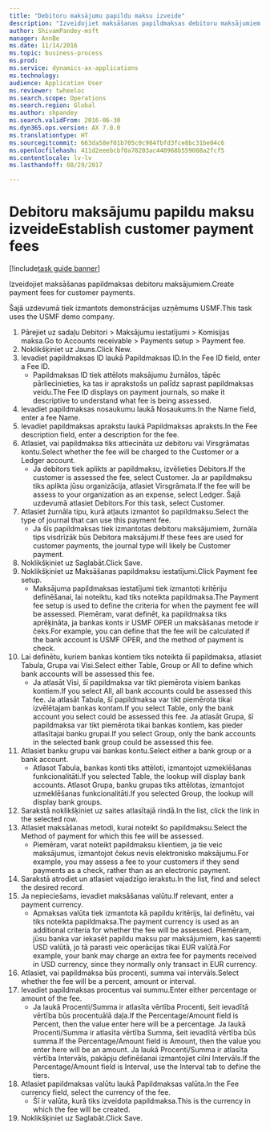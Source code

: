 ```yaml
--- 
title: "Debitoru maksājumu papildu maksu izveide"
description: "Izveidojiet maksāšanas papildmaksas debitoru maksājumiem."
author: ShivamPandey-msft
manager: AnnBe
ms.date: 11/14/2016
ms.topic: business-process
ms.prod: 
ms.service: dynamics-ax-applications
ms.technology: 
audience: Application User
ms.reviewer: twheeloc
ms.search.scope: Operations
ms.search.region: Global
ms.author: shpandey
ms.search.validFrom: 2016-06-30
ms.dyn365.ops.version: AX 7.0.0
ms.translationtype: HT
ms.sourcegitcommit: 663da58ef01b705c0c984fbfd3fce8bc31be04c6
ms.openlocfilehash: 411d2eeebcbf0a78203ac440968b559088a2fcf5
ms.contentlocale: lv-lv
ms.lasthandoff: 08/29/2017

---
```

# <a name="establish-customer-payment-fees"></a><span data-ttu-id="5dfd8-103">Debitoru maksājumu papildu maksu izveide</span><span class="sxs-lookup"><span data-stu-id="5dfd8-103">Establish customer payment fees</span></span>

[!include[task guide banner](../../includes/task-guide-banner.md)]

<span data-ttu-id="5dfd8-104">Izveidojiet maksāšanas papildmaksas debitoru maksājumiem.</span><span class="sxs-lookup"><span data-stu-id="5dfd8-104">Create payment fees for customer payments.</span></span>

<span data-ttu-id="5dfd8-105">Šajā uzdevumā tiek izmantots demonstrācijas uzņēmums USMF.</span><span class="sxs-lookup"><span data-stu-id="5dfd8-105">This task uses the USMF demo company.</span></span>

1. <span data-ttu-id="5dfd8-106">Pārejiet uz sadaļu Debitori > Maksājumu iestatījumi > Komisijas maksa.</span><span class="sxs-lookup"><span data-stu-id="5dfd8-106">Go to Accounts receivable > Payments setup > Payment fee.</span></span>
2. <span data-ttu-id="5dfd8-107">Noklikšķiniet uz Jauns.</span><span class="sxs-lookup"><span data-stu-id="5dfd8-107">Click New.</span></span>
3. <span data-ttu-id="5dfd8-108">Ievadiet papildmaksas ID laukā Papildmaksas ID.</span><span class="sxs-lookup"><span data-stu-id="5dfd8-108">In the Fee ID field, enter a Fee ID.</span></span>
    * <span data-ttu-id="5dfd8-109">Papildmaksas ID tiek attēlots maksājumu žurnālos, tāpēc pārliecinieties, ka tas ir aprakstošs un palīdz saprast papildmaksas veidu.</span><span class="sxs-lookup"><span data-stu-id="5dfd8-109">The Fee ID displays on payment journals, so make it descriptive to understand what fee is being assessed.</span></span>  
4. <span data-ttu-id="5dfd8-110">Ievadiet papildmaksas nosaukumu laukā Nosaukums.</span><span class="sxs-lookup"><span data-stu-id="5dfd8-110">In the Name field, enter a fee Name.</span></span>
5. <span data-ttu-id="5dfd8-111">Ievadiet papildmaksas aprakstu laukā Papildmaksas apraksts.</span><span class="sxs-lookup"><span data-stu-id="5dfd8-111">In the Fee description field, enter a description for the fee.</span></span>
6. <span data-ttu-id="5dfd8-112">Atlasiet, vai papildmaksa tiks attiecināta uz debitoru vai Virsgrāmatas kontu.</span><span class="sxs-lookup"><span data-stu-id="5dfd8-112">Select whether the fee will be charged to the Customer or a Ledger account.</span></span>
    * <span data-ttu-id="5dfd8-113">Ja debitors tiek aplikts ar papildmaksu, izvēlieties Debitors.</span><span class="sxs-lookup"><span data-stu-id="5dfd8-113">If the customer is assessed the fee, select Customer.</span></span> <span data-ttu-id="5dfd8-114">Ja ar papildmaksu tiks aplikta jūsu organizācija, atlasiet Virsgrāmata.</span><span class="sxs-lookup"><span data-stu-id="5dfd8-114">If the fee will be assess to your organization as an expense, select Ledger.</span></span> <span data-ttu-id="5dfd8-115">Šajā uzdevumā atlasiet Debitors.</span><span class="sxs-lookup"><span data-stu-id="5dfd8-115">For this task, select Customer.</span></span>  
7. <span data-ttu-id="5dfd8-116">Atlasiet žurnāla tipu, kurā atļauts izmantot šo papildmaksu.</span><span class="sxs-lookup"><span data-stu-id="5dfd8-116">Select the type of  journal that can use this payment fee.</span></span>
    * <span data-ttu-id="5dfd8-117">Ja šīs papildmaksas tiek izmantotas debitoru maksājumiem, žurnāla tips visdrīzāk būs Debitora maksājumi.</span><span class="sxs-lookup"><span data-stu-id="5dfd8-117">If these fees are used for customer payments, the journal type will likely be Customer payment.</span></span>  
8. <span data-ttu-id="5dfd8-118">Noklikšķiniet uz Saglabāt.</span><span class="sxs-lookup"><span data-stu-id="5dfd8-118">Click Save.</span></span>
9. <span data-ttu-id="5dfd8-119">Noklikšķiniet uz Maksāšanas papildmaksu iestatījumi.</span><span class="sxs-lookup"><span data-stu-id="5dfd8-119">Click Payment fee setup.</span></span>
    * <span data-ttu-id="5dfd8-120">Maksājuma papildmaksas iestatījumi tiek izmantoti kritēriju definēšanai, lai noteiktu, kad tiks noteikta papildmaksa.</span><span class="sxs-lookup"><span data-stu-id="5dfd8-120">The Payment fee setup is used to define the criteria for when the payment fee will be assessed.</span></span>  <span data-ttu-id="5dfd8-121">Piemēram, varat definēt, ka papildmaksa tiks aprēķināta, ja bankas konts ir USMF OPER un maksāšanas metode ir čeks.</span><span class="sxs-lookup"><span data-stu-id="5dfd8-121">For example, you can define that the fee will be calculated if the bank account is USMF OPER, and the method of payment is check.</span></span>  
10. <span data-ttu-id="5dfd8-122">Lai definētu, kuriem bankas kontiem tiks noteikta šī papildmaksa, atlasiet Tabula, Grupa vai Visi.</span><span class="sxs-lookup"><span data-stu-id="5dfd8-122">Select either Table, Group or All to define which bank accounts will be assessed this fee.</span></span>
    * <span data-ttu-id="5dfd8-123">Ja atlasāt Visi, šī papildmaksa var tikt piemērota visiem bankas kontiem.</span><span class="sxs-lookup"><span data-stu-id="5dfd8-123">If you select All, all bank accounts could be assessed this fee.</span></span>  <span data-ttu-id="5dfd8-124">Ja atlasāt Tabula, šī papildmaksa var tikt piemērota tikai izvēlētajam bankas kontam.</span><span class="sxs-lookup"><span data-stu-id="5dfd8-124">If you select Table, only the bank account you select could be assessed this fee.</span></span> <span data-ttu-id="5dfd8-125">Ja atlasāt Grupa, šī papildmaksa var tikt piemērota tikai bankas kontiem, kas pieder atlasītajai banku grupai.</span><span class="sxs-lookup"><span data-stu-id="5dfd8-125">If you select Group, only the bank accounts in the selected bank group could be assessed this fee.</span></span>  
11. <span data-ttu-id="5dfd8-126">Atlasiet banku grupu vai bankas kontu.</span><span class="sxs-lookup"><span data-stu-id="5dfd8-126">Select either a bank group or a bank account.</span></span>
    * <span data-ttu-id="5dfd8-127">Atlasot Tabula, bankas konti tiks attēloti, izmantojot uzmeklēšanas funkcionalitāti.</span><span class="sxs-lookup"><span data-stu-id="5dfd8-127">If you selected Table, the lookup will display bank accounts.</span></span> <span data-ttu-id="5dfd8-128">Atlasot Grupa, banku grupas tiks attēlotas, izmantojot uzmeklēšanas funkcionalitāti.</span><span class="sxs-lookup"><span data-stu-id="5dfd8-128">If you selected Group, the lookup will display bank groups.</span></span>  
12. <span data-ttu-id="5dfd8-129">Sarakstā noklikšķiniet uz saites atlasītajā rindā.</span><span class="sxs-lookup"><span data-stu-id="5dfd8-129">In the list, click the link in the selected row.</span></span>
13. <span data-ttu-id="5dfd8-130">Atlasiet maksāšanas metodi, kurai noteikt šo papildmaksu.</span><span class="sxs-lookup"><span data-stu-id="5dfd8-130">Select the Method of payment for which this fee will be assessed.</span></span>
    * <span data-ttu-id="5dfd8-131">Piemēram, varat noteikt papildmaksu klientiem, ja tie veic maksājumus, izmantojot čekus nevis elektronisko maksājumu.</span><span class="sxs-lookup"><span data-stu-id="5dfd8-131">For example, you may assess a fee to your customers if they send payments as a check, rather than as an electronic payment.</span></span>  
14. <span data-ttu-id="5dfd8-132">Sarakstā atrodiet un atlasiet vajadzīgo ierakstu.</span><span class="sxs-lookup"><span data-stu-id="5dfd8-132">In the list, find and select the desired record.</span></span>
15. <span data-ttu-id="5dfd8-133">Ja nepieciešams, ievadiet maksāšanas valūtu.</span><span class="sxs-lookup"><span data-stu-id="5dfd8-133">If relevant, enter a payment currency.</span></span>
    * <span data-ttu-id="5dfd8-134">Apmaksas valūta tiek izmantota kā papildu kritērijs, lai definētu, vai tiks noteikta papildmaksa.</span><span class="sxs-lookup"><span data-stu-id="5dfd8-134">The payment currency is used as an additional criteria for whether the fee will be assessed.</span></span>  <span data-ttu-id="5dfd8-135">Piemēram, jūsu banka var iekasēt papildu maksu par maksājumiem, kas saņemti USD valūtā, jo tā parasti veic operācijas tikai EUR valūtā.</span><span class="sxs-lookup"><span data-stu-id="5dfd8-135">For example, your bank may charge an extra fee for payments received in USD currency, since they normally only transact in EUR currency.</span></span>  
16. <span data-ttu-id="5dfd8-136">Atlasiet, vai papildmaksa būs procenti, summa vai intervāls.</span><span class="sxs-lookup"><span data-stu-id="5dfd8-136">Select whether the fee will be a percent, amount or interval.</span></span>
17. <span data-ttu-id="5dfd8-137">Ievadiet papildmaksas procentus vai summu.</span><span class="sxs-lookup"><span data-stu-id="5dfd8-137">Enter either percentage or amount of the fee.</span></span>
    * <span data-ttu-id="5dfd8-138">Ja laukā Procenti/Summa ir atlasīta vērtība Procenti, šeit ievadītā vērtība būs procentuālā daļa.</span><span class="sxs-lookup"><span data-stu-id="5dfd8-138">If the Percentage/Amount field is Percent, then the value enter here will be a percentage.</span></span> <span data-ttu-id="5dfd8-139">Ja laukā Procenti/Summa ir atlasīta vērtība Summa, šeit ievadītā vērtība būs summa.</span><span class="sxs-lookup"><span data-stu-id="5dfd8-139">If the Percentage/Amount field is Amount, then the value you enter here will be an amount.</span></span> <span data-ttu-id="5dfd8-140">Ja laukā Procenti/Summa ir atlasīta vērtība Intervāls, pakāpju definēšanai izmantojiet cilni Intervāls.</span><span class="sxs-lookup"><span data-stu-id="5dfd8-140">If the Percentage/Amount field is Interval, use the Interval tab to define the tiers.</span></span>  
18. <span data-ttu-id="5dfd8-141">Atlasiet papildmaksas valūtu laukā Papildmaksas valūta.</span><span class="sxs-lookup"><span data-stu-id="5dfd8-141">In the Fee currency field, select the currency of the fee.</span></span>
    * <span data-ttu-id="5dfd8-142">Šī ir valūta, kurā tiks izveidota papildmaksa.</span><span class="sxs-lookup"><span data-stu-id="5dfd8-142">This is the currency in which the fee will be created.</span></span>  
19. <span data-ttu-id="5dfd8-143">Noklikšķiniet uz Saglabāt.</span><span class="sxs-lookup"><span data-stu-id="5dfd8-143">Click Save.</span></span>


